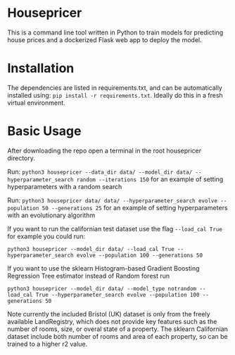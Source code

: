 # Housepricer

This is a command line tool written in Python to train models for predicting house prices and a dockerized Flask web app to deploy the model.

# Installation
The dependencies are listed in requirements.txt, and can be automatically installed using:
`pip install -r requirements.txt`.
Ideally do this in a fresh virtual environment.

# Basic Usage
After downloading the repo open a terminal in the root housepricer directory. 

Run: `python3 housepricer --data_dir data/ --model_dir data/ --hyperparameter_search random --iterations 150` for an example of setting hyperparameters with a random search

Run: `python3 housepricer data/ data/ --hyperparameter_search evolve --population 50 --generations 25` for an example of setting hyperparameters with an evolutionary algorithm

If you want to run the californian test dataset use the flag `--load_cal True` for example you could run:

`python3 housepricer --model_dir data/ --load_cal True --hyperparameter_search evolve --population 100 --generations 50`

If you want to use the sklearn Histogram-based Gradient Boosting Regression Tree estimator instead of Random forest run

`python3 housepricer --model_dir data/ --model_type notrandom --load_cal True --hyperparameter_search evolve --population 100 --generations 50`

Note currently the included Bristol (UK) dataset is only from the freely available LandRegistry, which does not provide key features such as the number of rooms, size, or overal state of a property. The sklearn Californian dataset include both number of rooms and area of each property, so can be trained to a higher r2 value.